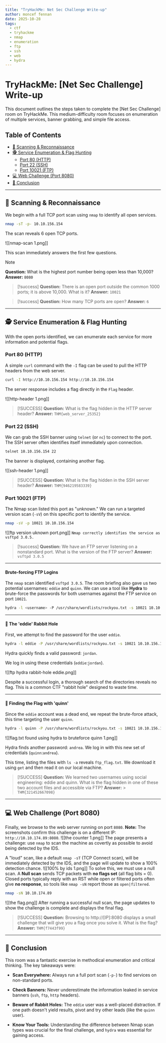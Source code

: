 ```yaml
---
title: "TryHackMe: Net Sec Challenge Write-up"
author: moncef fennan
date: 2025-10-28
tags:
  - ctf
  - tryhackme
  - nmap
  - enumeration
  - ftp
  - ssh
  - web
  - hydra
---
```


# TryHackMe: [Net Sec Challenge] Write-up

This document outlines the steps taken to complete the [Net Sec Challenge] room on TryHackMe. This medium-difficulty room focuses on enumeration of multiple services, banner grabbing, and simple file access.

## Table of Contents
* [🚀 Scanning & Reconnaissance](#-scanning--reconnaissance)
* [🕵️ Service Enumeration & Flag Hunting](#-service-enumeration--flag-hunting)
  * [Port 80 (HTTP)](#port-80-http)
  * [Port 22 (SSH)](#port-22-ssh)
  * [Port 10021 (FTP)](#port-10021-ftp)
* [💻 Web Challenge (Port 8080)](#-web-challenge-port-8080)
* [🏁 Conclusion](#-conclusion)

---

## 🚀 Scanning & Reconnaissance

We begin with a full TCP port scan using `nmap` to identify all open services.

```bash
nmap -sT -p- 10.10.156.154
```

The scan reveals 6 open TCP ports.


![[nmap-scan 1.png]]

This scan immediately answers the first few questions.

> [!NOTE]
> **Question:** What is the highest port number being open less than 10,000?
> **Answer:** `8080`

> [!success]
> **Question:** There is an open port outside the common 1000 ports; it is above 10,000. What is it?
> **Answer:** `10021`

> [!success]
> **Question:** How many TCP ports are open?
> **Answer:** `6`

---

## 🕵️ Service Enumeration & Flag Hunting

With the open ports identified, we can enumerate each service for more information and potential flags.

### Port 80 (HTTP)

A simple `curl` command with the `-I` flag can be used to pull the HTTP headers from the web server.

```bash
curl -I http://10.10.156.154 http://10.10.156.154
```

The server response includes a flag directly in the `Flag` header.

![[http-header 1.png]]
> [!SUCCESS]
> **Question:** What is the flag hidden in the HTTP server header?
> **Answer:** `THM{web_server_25352}`

### Port 22 (SSH)

We can grab the SSH banner using `telnet` (or `nc`) to connect to the port. The SSH server often identifies itself immediately upon connection.

```bash
telnet 10.10.156.154 22
```

The banner is displayed, containing another flag.

![[ssh-header 1.png]]
> [!SUCCESS]
> **Question:** What is the flag hidden in the SSH server header?
> **Answer:** `THM{946219583339}`

### Port 10021 (FTP)

The Nmap scan listed this port as "unknown." We can run a targeted version scan (`-sV`) on this specific port to identify the service.

```bash
nmap -sV -p 10021 10.10.156.154
```
![[ftp version uknown port.png]]
``Nmap correctly identifies the service as vsftpd 3.0.5.``

> [!success]
> **Question:** We have an FTP server listening on a nonstandard port. What is the version of the FTP server?
> **Answer:** `vsftpd 3.0.5`

---

#### Brute-forcing FTP Logins

The `nmap` scan identified `vsftpd 3.0.5`. The room briefing also gave us two potential usernames: `eddie` and `quinn`. We can use a tool like **Hydra** to brute-force the passwords for both usernames against the FTP service on port `10021`.


```bash
hydra -l <username> -P /usr/share/wordlists/rockyou.txt -s 10021 10.10.156.154 ftp
```

---

#### 🐇 The 'eddie' Rabbit Hole

First, we attempt to find the password for the user `eddie`.


```bash
hydra -l eddie -P /usr/share/wordlists/rockyou.txt -s 10021 10.10.156.154 ftp
```

Hydra quickly finds a valid password: `jordan`.

We log in using these credentials (`eddie`:`jordan`).

![[ftp hydra rabbit-hole eddie.png]]

Despite a successful login, a thorough search of the directories reveals no flag. This is a common CTF "rabbit hole" designed to waste time.

---

#### 🚩 Finding the Flag with 'quinn'

Since the `eddie` account was a dead end, we repeat the brute-force attack, this time targeting the user `quinn`.


```bash
hydra -l quinn -P /usr/share/wordlists/rockyou.txt -s 10021 10.10.156.154 ftp
```
![[flag.txt found using hydra to bruteforce quinn 1.png]]

Hydra finds another password: `andrea`. We log in with this new set of credentials (`quinn`:`andrea`).

This time, listing the files with `ls -a` reveals `ftp_flag.txt`. We download it using `get` and then read it on our local machine.



> [!SUCCESS] 
> **Question:** We learned two usernames using social engineering: eddie and quinn. What is the 
> flag hidden in one of these two account files and accessible via FTP? **Answer:** >
> `THM{321452667098}`

---

## 💻 Web Challenge (Port 8080)

Finally, we browse to the web server running on port `8080`. **Note:** The screenshots confirm this challenge is on a different IP: `http://10.10.174.89:8080`.
![[the counter 1.png]]
The page presents a challenge: use `nmap` to scan the machine as covertly as possible to avoid being detected by the IDS.

A "loud" scan, like a default `nmap -sT` (TCP Connect scan), will be immediately detected by the IDS, and the page will update to show a 100% detection chance.
![[100% by ids 1.png]]
To solve this, we must use a null scan. A **Null scan** sends TCP packets with **no flags set** (all flag bits = 0). Closed ports typically reply with an RST while open or filtered ports often give **no response**, so tools like `nmap -sN` report those as `open|filtered`. 


```bash
nmap -sN 10.10.174.89
```
![[the flag.png]]
After running a successful null scan, the page updates to show the challenge is complete and displays the final flag.


> [!SUCCESS] 
> **Question:** Browsing to http://[IP]:8080 displays a small challenge that will give you a flag once
> you solve it. What is the flag? **Answer:** `THM{f7443f99}`

---

## 🏁 Conclusion

This room was a fantastic exercise in methodical enumeration and critical thinking. The key takeaways were:

- **Scan Everywhere:** Always run a full port scan (`-p-`) to find services on non-standard ports.
    
- **Check Banners:** Never underestimate the information leaked in service banners (`ssh`, `ftp`, `http` headers).
    
- **Beware of Rabbit Holes:** The `eddie` user was a well-placed distraction. If one path doesn't yield results, pivot and try other leads (like the `quinn` user).
    
- **Know Your Tools:** Understanding the difference between Nmap scan types  was crucial for the final challenge, and `hydra` was essential for gaining access.